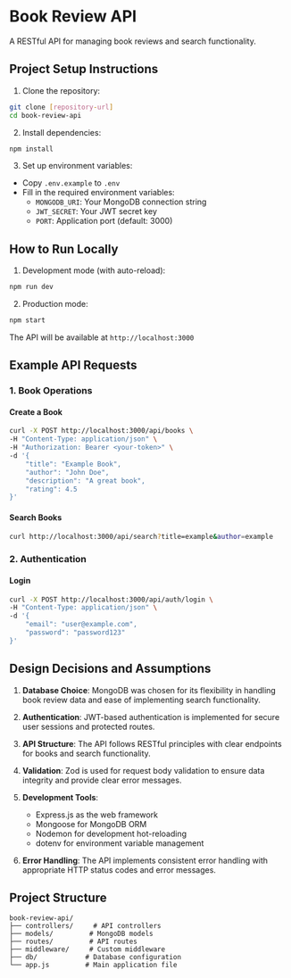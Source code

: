 # Book Review API

A RESTful API for managing book reviews and search functionality.

## Project Setup Instructions

1. Clone the repository:
```bash
git clone [repository-url]
cd book-review-api
```

2. Install dependencies:
```bash
npm install
```

3. Set up environment variables:
- Copy `.env.example` to `.env`
- Fill in the required environment variables:
  - `MONGODB_URI`: Your MongoDB connection string
  - `JWT_SECRET`: Your JWT secret key
  - `PORT`: Application port (default: 3000)

## How to Run Locally

1. Development mode (with auto-reload):
```bash
npm run dev
```

2. Production mode:
```bash
npm start
```

The API will be available at `http://localhost:3000`

## Example API Requests

### 1. Book Operations

#### Create a Book
```bash
curl -X POST http://localhost:3000/api/books \
-H "Content-Type: application/json" \
-H "Authorization: Bearer <your-token>" \
-d '{
    "title": "Example Book",
    "author": "John Doe",
    "description": "A great book",
    "rating": 4.5
}'
```

#### Search Books
```bash
curl http://localhost:3000/api/search?title=example&author=example
```

### 2. Authentication

#### Login
```bash
curl -X POST http://localhost:3000/api/auth/login \
-H "Content-Type: application/json" \
-d '{
    "email": "user@example.com",
    "password": "password123"
}'
```

## Design Decisions and Assumptions

1. **Database Choice**: MongoDB was chosen for its flexibility in handling book review data and ease of implementing search functionality.

2. **Authentication**: JWT-based authentication is implemented for secure user sessions and protected routes.

3. **API Structure**: The API follows RESTful principles with clear endpoints for books and search functionality.

4. **Validation**: Zod is used for request body validation to ensure data integrity and provide clear error messages.

5. **Development Tools**: 
   - Express.js as the web framework
   - Mongoose for MongoDB ORM
   - Nodemon for development hot-reloading
   - dotenv for environment variable management

6. **Error Handling**: The API implements consistent error handling with appropriate HTTP status codes and error messages.

## Project Structure

```
book-review-api/
├── controllers/     # API controllers
├── models/         # MongoDB models
├── routes/         # API routes
├── middleware/     # Custom middleware
├── db/            # Database configuration
└── app.js         # Main application file
